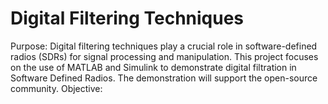 # Digital Filtering Techniques

Purpose:
Digital filtering techniques play a crucial role in software-defined radios (SDRs) for signal processing and manipulation. This project focuses on the use of MATLAB and Simulink to demonstrate digital filtration in Software Defined Radios. The demonstration will support the open-source community.
Objective:
